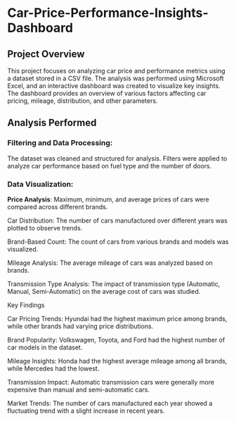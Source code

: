 # Car-Price-Performance-Insights-Dashboard
## Project Overview

This project focuses on analyzing car price and performance metrics using a dataset stored in a CSV file. The analysis was performed using Microsoft Excel, and an interactive dashboard was created to visualize key insights. The dashboard provides an overview of various factors affecting car pricing, mileage, distribution, and other parameters.

## Analysis Performed

### Filtering and Data Processing:

The dataset was cleaned and structured for analysis. Filters were applied to analyze car performance based on fuel type and the number of doors.

### Data Visualization:

**Price Analysis**: Maximum, minimum, and average prices of cars were compared across different brands.

Car Distribution: The number of cars manufactured over different years was plotted to observe trends.

Brand-Based Count: The count of cars from various brands and models was visualized.

Mileage Analysis: The average mileage of cars was analyzed based on brands.

Transmission Type Analysis: The impact of transmission type (Automatic, Manual, Semi-Automatic) on the average cost of cars was studied.

Key Findings

Car Pricing Trends: Hyundai had the highest maximum price among brands, while other brands had varying price distributions.

Brand Popularity: Volkswagen, Toyota, and Ford had the highest number of car models in the dataset.

Mileage Insights: Honda had the highest average mileage among all brands, while Mercedes had the lowest.

Transmission Impact: Automatic transmission cars were generally more expensive than manual and semi-automatic cars.

Market Trends: The number of cars manufactured each year showed a fluctuating trend with a slight increase in recent years.
